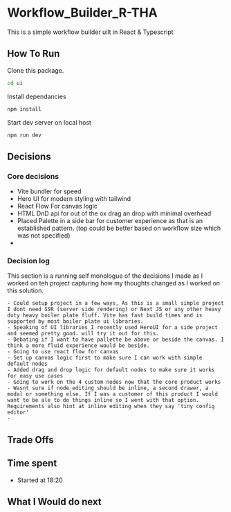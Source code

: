 # Workflow_Builder_R-THA

This is a simple workflow builder uilt in React & Typescript

## How To Run

Clone this package.

```bash
cd ui
```

Install dependancies

```bash
npm install
```

Start dev server on local host

```bash
npm run dev
```

## Decisions

### Core decisions

- Vite bundler for speed
- Hero UI for modern styling with tailwind
- React Flow For canvas logic
- HTML DnD api for out of the ox drag an drop with minimal overhead
- Placed Palette in a side bar for customer experience as that is an established pattern. (top could be better based on workflow size which was not specified)
-

### Decision log

This section is a running self monologue of the decisions
I made as I worked on teh project capturing how my thoughts changed
as I worked on this solution.

```
- Could setup project in a few ways, As this is a small simple project I dont need SSR (server side rendering) or Next JS or any other heavy duty heavy boiler plate fluff. Vite has fast build times and is supported by most boiler plate ui libraries.
- Speaking of UI libraries I recently used HeroUI for a side project and seemed pretty good. will try it out for this.
- Debating if I want to have pallette be above or beside the canvas. I think a more fluid experience would be beside.
- Going to use react flow for canvas
- Set up canvas logic first to make sure I can work with simple default nodes
- Added drag and drop logic for default nodes to make sure it works for easy use cases
- Going to work on the 4 custom nodes now that the core product works
- Wasnt sure if node editing should be inline, a second drawer, a modal or something else. If I was a customer of this product I would want to be ale to do things inline so I went with that option. Requirements also hint at inline editing when they say 'tiny config editor'
- 
```

## Trade Offs

## Time spent

- Started at 18:20

## What I Would do next
